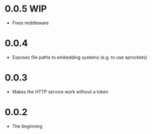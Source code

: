 # 0.0.5 WIP

* Fixes middleware

# 0.0.4

* Exposes file paths to embedding systems (e.g. to use sprockets)

# 0.0.3

* Makes the HTTP service work without a token

# 0.0.2

* The beginning
